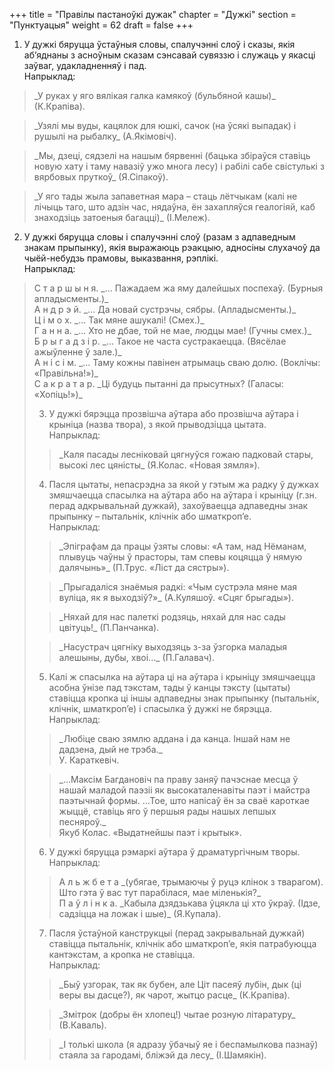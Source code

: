 +++
title = "Правілы пастаноўкі дужак"
chapter = "Дужкі"
section = "Пунктуацыя"
weight = 62
draft = false
+++

1. У дужкі бяруцца ўстаўныя словы, спалучэнні слоў і сказы, якія аб’яднаны з асноўным сказам сэнсавай сувяззю і служаць у якасці заўваг, удакладненняў і пад.
<br>Напрыклад:
<blockquote>_У руках у яго вялікая галка камякоў (бульбяной кашы)_ (К.Крапіва).</blockquote>
<blockquote>_Узялі мы вуды, кацялок для юшкі, сачок (на ўсякі выпадак) і рушылі на рыбалку_ (А.Якімовіч).</blockquote>
<blockquote>_Мы, дзеці, сядзелі на нашым бярвенні (бацька збіраўся ставіць новую хату і таму навазіў ужо многа лесу) і рабілі сабе свістулькі з вярбовых пруткоў_ (Я.Сіпакоў).</blockquote>
<blockquote>_У яго тады жыла запаветная мара – стаць лётчыкам (калі не лічыць таго, што адзін час, нядаўна, ён захапляўся геалогіяй, каб знаходзіць затоеныя багацці)_ (І.Мележ).</blockquote>

2. У дужкі бяруцца словы і спалучэнні слоў (разам з адпаведным знакам прыпынку), якія выражаюць рэакцыю, адносіны слухачоў да чыёй-небудзь прамовы, выказвання, рэплікі.
<br>Напрыклад:
<blockquote>
С т а р ш ы н я. _... Пажадаем жа яму далейшых поспехаў. (Бурныя апладысменты.)_
<br>А н д р э й. _... Да новай сустрэчы, сябры. (Апладысменты.)_
<br>Ц і м о х. _... Так мяне ашукалі! (Смех.)_
<br>Г а н н а. _... Хто не дбае, той не мае, людцы мае! (Гучны смех.)_
<br>Б р ы г а д з і р. _... Такое не часта сустракаецца. (Вясёлае ажыўленне ў зале.)_
<br>А н і с і м. _... Таму кожны павінен атрымаць сваю долю. (Воклічы: «Правільна!»)_
<br>С а к р а т а р. _Ці будуць пытанні да прысутных? (Галасы: «Хопіць!»)_

3. У дужкі бярэцца прозвішча аўтара або прозвішча аўтара і крыніца (назва твора), з якой прыводзіцца цытата.
<br>Напрыклад:
<blockquote>_Каля пасады лесніковай цягнуўся гожаю падковай стары, высокі лес цяністы_ (Я.Колас. «Новая зямля»).</blockquote>

4. Пасля цытаты, непасрэдна за якой у гэтым жа радку ў дужках змяшчаецца спасылка на аўтара або на аўтара і крыніцу (г.зн. перад адкрывальнай дужкай), захоўваецца адпаведны знак прыпынку – пытальнік, клічнік або шматкроп’е.
<br>Напрыклад:
<blockquote>_Эпіграфам да працы ўзяты словы: «А там, над Нёманам, плывуць чаўны ў прасторы, там спевы коцяцца ў нямую далячынь»_ (П.Трус. «Ліст да сястры»).</blockquote>
<blockquote>_Прыгадаліся знаёмыя радкі: «Чым сустрэла мяне мая вуліца, як я выходзіў?»_ (А.Куляшоў. «Сцяг брыгады»).</blockquote>
<blockquote>_Няхай для нас палеткі родзяць, няхай для нас сады цвітуць!_ (П.Панчанка).</blockquote>
<blockquote>_Насустрач цягніку выходзяць з-за ўзгорка маладыя алешыны, дубы, хвоі..._ (П.Галавач).</blockquote>

5. Калі ж спасылка на аўтара ці на аўтара і крыніцу змяшчаецца асобна ўнізе пад тэкстам, тады ў канцы тэксту (цытаты) ставіцца кропка ці іншы адпаведны знак прыпынку (пытальнік, клічнік, шматкроп’е) і спасылка ў дужкі не бярэцца.
<br>Напрыклад:
<blockquote>_Любіце сваю зямлю аддана і да канца. Іншай нам не дадзена, дый не трэба._
<br>У. Караткевіч.</blockquote>
<blockquote>_…Максім Багдановіч па праву заняў пачэснае месца ў нашай маладой паэзіі як высокаталенавіты паэт і майстра паэтычнай формы. …Тое, што напісаў ён за сваё кароткае жыццё, ставіць яго ў першыя рады нашых лепшых песняроў._
<br>Якуб Колас. «Выдатнейшы паэт і крытык».</blockquote>

6. У дужкі бяруцца рэмаркі аўтара ў драматургічным творы.
<br>Напрыклад:
<blockquote>А л ь ж б е т а _(убягае, трымаючы ў руцэ клінок з тварагом). Што гэта ў вас тут парабілася, мае міленькія?_
<br>П а ў л і н к а. _Кабыла дзядзькава ўцякла ці хто ўкраў. (Ідзе, садзіцца на ложак і шые)_ (Я.Купала).</blockquote>

7. Пасля ўстаўной канструкцыі (перад закрывальнай дужкай) ставіцца пытальнік, клічнік або шматкроп’е, якія патрабуюцца кантэкстам, а кропка не ставіцца.
<br>Напрыклад:
<blockquote>_Быў узгорак, так як бубен, але Ціт пасеяў лубін, дык (ці веры вы дасце?), як чарот, жытцо расце_ (К.Крапіва).</blockquote>
<blockquote>_Змітрок (добры ён хлопец!) чытае розную літаратуру_ (В.Каваль).</blockquote>
<blockquote>_І толькі школа (я адразу ўбачыў яе і беспамылкова пазнаў) стаяла за гародамі, бліжэй да лесу_ (І.Шамякін).</blockquote>
